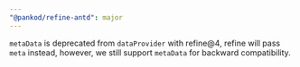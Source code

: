 ```yaml
---
"@pankod/refine-antd": major
---
```


`metaData` is deprecated from `dataProvider` with refine@4, refine will pass `meta` instead, however, we still support `metaData` for backward compatibility.
